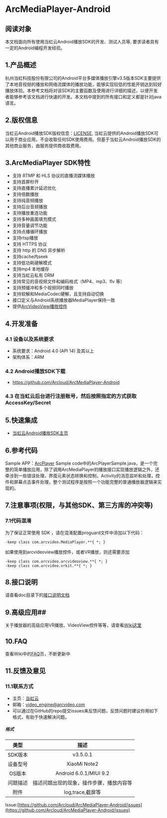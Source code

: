 # ArcMediaPlayer-Android #
## 阅读对象 ##
本文档面向所有使用当虹云Android播放SDK的开发、测试人员等, 要求读者具有一定的Android编程开发经验。
## 1.产品概述 ##
杭州当虹科技股份有限公司的Android平台多媒体播放引擎v3.5版本SDK主要提供了本地音视频的播放和网络流媒体的播放功能，能够实现较低的性能开销达到较好播放体验。本参考文档将对该SDK的主要函数及使用进行详细的描述，以便开发者能够参考该文档进行快速的开发。本文档中提到的所有接口和定义都是针对java语言。
## 2.版权信息 ##
当虹云Android播放SDK版权信息：[LICENSE](https://github.com/Arcloud/ArcMediaPlayer-Android/blob/master/LICENSE),
当虹云提供的Android播放SDK可以用于商业应用，不会收取任何SDK使用费用。但基于当虹云Android播放SDK的其他商业服务，由服务提供商收取费用。
## 3.ArcMediaPlayer SDK特性 ##
- 支持 RTMP 和 HLS 协议的直播流媒体播放
- 支持首屏秒开
- 支持直播累计延迟优化
- 支持倍数播放
- 支持纯音频播放
- 支持后台音频播放
- 支持播放重连功能
- 支持多种画面填充模式
- 支持音量调节功能   
- 支持点播循环播放
- 支持rtsp播放
- 支持 HTTPS 协议
- 支持 http 的 DNS 异步解析
- 支持cache内seek
- 支持低功耗硬解模式
- 支持mp4 本地缓存
- 支持当虹云私有 DRM
- 支持常见的音视频文件和编码格式（MP4、mp3、flv 等）
- 支持预缓冲和多个视频同时播放
- 支持软解和MediaCodec硬解，且支持自动切换
- 接口定义与Android系统播放器MediaPlayer保持一致
- 提供[ArcVideoView播放控件](https://github.com/Arcloud/ArcMediaPlayer-Android/wiki/ArcVideoView%E6%8E%A7%E4%BB%B6)

## 4.开发准备 ##
### 4.1 设备以及系统要求 ###
- 系统要求：Android 4.0 (API 14) 及其以上
- 架构体系：ARM

### 4.2 Android播放SDK下载 ###
- https://github.com/Arcloud/ArcMediaPlayer-Android

### 4.3 在当虹云后台进行注册账号，然后按照指定的方式获取AccessKey/Secret

## 5.快速集成 ##
- [当虹云Android播放SDK主页](https://github.com/Arcloud/ArcMediaPlayer-Android/wiki)

## 6.参考代码 ##
Sample APP：[ArcPlayer](https://github.com/Arcloud/ArcMediaPlayer-Android/tree/master/sample/sampleplayer)
Sample code中的ArcPlayerSample.java，是一个完整的简单播放应用，除了调用ArcMediaPlayer的播放接口实现播放逻辑之外，还牵涉到一些错误处理，界面元素状态转换和控制，Activity的消息监听和处理，控件和屏幕点击事件处理，整个测试程序是按照一个功能完整的普通播放器逻辑来实现的。

## 7.注意事项(权限，与其他SDK、第三方库的冲突等) ##
### 7.1代码混淆 ###
为了保证正常使用 SDK ，请在混淆配置proguard文件中添加以下代码：
```
-keep class com.arcvideo.MediaPlayer.**{ *; }
```

如果使用到arcvideoview播放控件，或者VR播放，则还需要添加

```
-keep class com.arcvideo.arcvideoview.**{ *; }
-keep class com.arcvideo.vrkit.**{ *; }
```

## 8.接口说明 ##

请查看doc目录下的[接口说明文档](https://github.com/Arcloud/ArcMediaPlayer-Android/doc)

## 9.高级应用##
关于播放器的高级应用VR播放、VideoView控件等等，请查看[Wiki这里](https://github.com/Arcloud/ArcMediaPlayer-Android/wiki/%E9%AB%98%E7%BA%A7%E5%BA%94%E7%94%A8)

## 10.FAQ ##
查看Wiki中的[FAQ](https://github.com/Arcloud/ArcMediaPlayer-Android/wiki/FAQ)页，不断更新中

## 11.反馈及意见 ##
### 11.1联系方式 ###
- 主页：[当虹云](http://www.danghongyun.com/)
- 邮箱：video_engine@arcvideo.com
- 可以通过在GitHub的repo提交issues来反馈问题，反馈问题时建议你用如下格式，有助于快速解决问题。
##### 格式 #####

|  类型   |           描述           |
| :---: | :--------------------: |
| SDK版本 |        v3.5.0.1        |
| 设备型号  |      XiaoMi Note2      |
| OS版本  | Android 6.0.1/MIUI 9.2 |
| 问题描述  |  描述问题出现的现象，操作步骤，播放内容等  |
|  附件   |     log,trace,截屏等      |

Issue:[https://github.com/Arcloud/ArcMediaPlayer-Android/issues](https://github.com/Arcloud/ArcMediaPlayer-Android/issues)